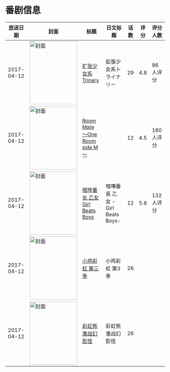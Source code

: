 # 番剧信息

|放送日期|封面|标题|日文标题|话数|评分|评分人数|
|---|---|---|---|---|---|---|
|2017-04-12|<img src="//lain.bgm.tv/pic/cover/c/41/91/192637_0ra38.jpg" alt="封面" style="width:150px;height:200px;object-fit:cover;">|[扩张少女系Trinary](https://bangumi.tv/subject/192637)|拡張少女系トライナリー|29|4.8|86人评分|
|2017-04-12|<img src="//lain.bgm.tv/pic/cover/c/58/98/198396_oxWav.jpg" alt="封面" style="width:150px;height:200px;object-fit:cover;">|[Room Mate ～One Room side M～](https://bangumi.tv/subject/198396)||12|4.5|180人评分|
|2017-04-12|<img src="//lain.bgm.tv/pic/cover/c/5f/2e/200859_8vfnP.jpg" alt="封面" style="width:150px;height:200px;object-fit:cover;">|[喧哗番长 乙女 Girl Beats Boys](https://bangumi.tv/subject/200859)|喧嘩番長 乙女 -Girl Beats Boys-|12|5.8|132人评分|
|2017-04-12|<img src="//lain.bgm.tv/pic/cover/c/d2/e2/229730_qQ20e.jpg" alt="封面" style="width:150px;height:200px;object-fit:cover;">|[小鸡彩虹 第三季](https://bangumi.tv/subject/229730)|小鸡彩虹 第3季|26|||
|2017-04-12|<img src="//lain.bgm.tv/pic/cover/c/3e/62/497622_w5c5w.jpg" alt="封面" style="width:150px;height:200px;object-fit:cover;">|[彩虹熊激战幻影怪](https://bangumi.tv/subject/497622)|彩虹熊激战幻影怪|26|||
